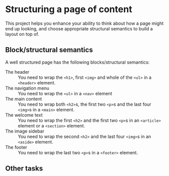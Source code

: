 <h1>Structuring a page of content</h1>
<p>
  This project helps you enhance your ability to think about how a page might end up looking, and choose appropriate structural semantics to build a layout on top of.
</p>

<h2>Block/structural semantics</h2>
<p>
  A well structured page has the following blocks/structural semantics:
</p>
<dl>
  <dt>The header</dt>
  <dd>You need to wrap the <code>&lt;h1&gt;</code>, first <code>&lt;img&gt;</code> and whole of the <code>&lt;ul&gt;</code> in a <code>&lt;header&gt;</code> element.</dd>
  <dt>The navigation menu</dt>
  <dd>
    You need to wrap the <code>&lt;ul&gt;</code> in a <code>&lt;nav&gt;</code> element
  </dd>
  <dt>The main content</dt>
  <dd>
    You need to wrap both <code>&lt;h2&gt;</code>s, the first two <code>&lt;p&gt;</code>s and the last four <code>&lt;img&gt;</code>s in a <code>&lt;main&gt;</code> element.
  </dd>
  <dt>The welcome text</dt>
  <dd>
    You need to wrap the first <code>&lt;h2&gt;</code> and the first two <code>&lt;p&gt;</code>s in an <code>&lt;article&gt;</code> element or a <code>&lt;section&gt;</code> element.
  </dd>
  <dt>The image sidebar </dt>
  <dd>
    You need to wrap the second <code>&lt;h2&gt;</code> and the last four <code>&lt;img&gt;</code>s in an <code>&lt;aside&gt;</code> element.
  </dd>
  <dt>The footer</dt>
  <dd>
    You need to wrap the last two <code>&lt;p&gt;</code>s in a <code>&lt;footer&gt;</code> element.
  </dd>
</dl>

<h2>Other tasks</h2>
